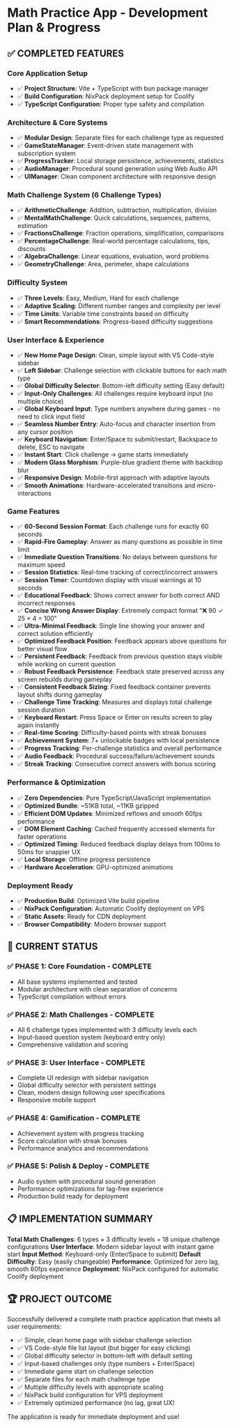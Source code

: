 # Math Practice App - Development Plan & Progress

## ✅ COMPLETED FEATURES

### Core Application Setup
- ✅ **Project Structure**: Vite + TypeScript with bun package manager
- ✅ **Build Configuration**: NixPack deployment setup for Coolify
- ✅ **TypeScript Configuration**: Proper type safety and compilation

### Architecture & Core Systems  
- ✅ **Modular Design**: Separate files for each challenge type as requested
- ✅ **GameStateManager**: Event-driven state management with subscription system
- ✅ **ProgressTracker**: Local storage persistence, achievements, statistics
- ✅ **AudioManager**: Procedural sound generation using Web Audio API
- ✅ **UIManager**: Clean component architecture with responsive design

### Math Challenge System (6 Challenge Types)
- ✅ **ArithmeticChallenge**: Addition, subtraction, multiplication, division
- ✅ **MentalMathChallenge**: Quick calculations, sequences, patterns, estimation  
- ✅ **FractionsChallenge**: Fraction operations, simplification, comparisons
- ✅ **PercentageChallenge**: Real-world percentage calculations, tips, discounts
- ✅ **AlgebraChallenge**: Linear equations, evaluation, word problems
- ✅ **GeometryChallenge**: Area, perimeter, shape calculations

### Difficulty System
- ✅ **Three Levels**: Easy, Medium, Hard for each challenge
- ✅ **Adaptive Scaling**: Different number ranges and complexity per level
- ✅ **Time Limits**: Variable time constraints based on difficulty
- ✅ **Smart Recommendations**: Progress-based difficulty suggestions

### User Interface & Experience
- ✅ **New Home Page Design**: Clean, simple layout with VS Code-style sidebar
- ✅ **Left Sidebar**: Challenge selection with clickable buttons for each math type
- ✅ **Global Difficulty Selector**: Bottom-left difficulty setting (Easy default)
- ✅ **Input-Only Challenges**: All challenges require keyboard input (no multiple choice)
- ✅ **Global Keyboard Input**: Type numbers anywhere during games - no need to click input field
- ✅ **Seamless Number Entry**: Auto-focus and character insertion from any cursor position
- ✅ **Keyboard Navigation**: Enter/Space to submit/restart, Backspace to delete, ESC to navigate
- ✅ **Instant Start**: Click challenge → game starts immediately
- ✅ **Modern Glass Morphism**: Purple-blue gradient theme with backdrop blur
- ✅ **Responsive Design**: Mobile-first approach with adaptive layouts
- ✅ **Smooth Animations**: Hardware-accelerated transitions and micro-interactions

### Game Features
- ✅ **60-Second Session Format**: Each challenge runs for exactly 60 seconds
- ✅ **Rapid-Fire Gameplay**: Answer as many questions as possible in time limit
- ✅ **Immediate Question Transitions**: No delays between questions for maximum speed
- ✅ **Session Statistics**: Real-time tracking of correct/incorrect answers
- ✅ **Session Timer**: Countdown display with visual warnings at 10 seconds
- ✅ **Educational Feedback**: Shows correct answer for both correct AND incorrect responses
- ✅ **Concise Wrong Answer Display**: Extremely compact format "❌ 90 ✓ 25 × 4 = 100"
- ✅ **Ultra-Minimal Feedback**: Single line showing your answer and correct solution efficiently
- ✅ **Optimized Feedback Position**: Feedback appears above questions for better visual flow
- ✅ **Persistent Feedback**: Feedback from previous question stays visible while working on current question
- ✅ **Robust Feedback Persistence**: Feedback state preserved across any screen rebuilds during gameplay
- ✅ **Consistent Feedback Sizing**: Fixed feedback container prevents layout shifts during gameplay
- ✅ **Challenge Time Tracking**: Measures and displays total challenge session duration
- ✅ **Keyboard Restart**: Press Space or Enter on results screen to play again instantly
- ✅ **Real-time Scoring**: Difficulty-based points with streak bonuses
- ✅ **Achievement System**: 7+ unlockable badges with local persistence
- ✅ **Progress Tracking**: Per-challenge statistics and overall performance
- ✅ **Audio Feedback**: Procedural success/failure/achievement sounds
- ✅ **Streak Tracking**: Consecutive correct answers with bonus scoring

### Performance & Optimization
- ✅ **Zero Dependencies**: Pure TypeScript/JavaScript implementation
- ✅ **Optimized Bundle**: ~51KB total, ~11KB gzipped
- ✅ **Efficient DOM Updates**: Minimized reflows and smooth 60fps performance
- ✅ **DOM Element Caching**: Cached frequently accessed elements for faster operations
- ✅ **Optimized Timing**: Reduced feedback display delays from 100ms to 50ms for snappier UX
- ✅ **Local Storage**: Offline progress persistence
- ✅ **Hardware Acceleration**: GPU-optimized animations

### Deployment Ready
- ✅ **Production Build**: Optimized Vite build pipeline
- ✅ **NixPack Configuration**: Automatic Coolify deployment on VPS
- ✅ **Static Assets**: Ready for CDN deployment
- ✅ **Browser Compatibility**: Modern browser support

## 🎯 CURRENT STATUS

### ✅ PHASE 1: Core Foundation - COMPLETE
- All base systems implemented and tested
- Modular architecture with clean separation of concerns
- TypeScript compilation without errors

### ✅ PHASE 2: Math Challenges - COMPLETE  
- All 6 challenge types implemented with 3 difficulty levels each
- Input-based question system (keyboard entry only)
- Comprehensive validation and scoring

### ✅ PHASE 3: User Interface - COMPLETE
- Complete UI redesign with sidebar navigation
- Global difficulty selector with persistent settings
- Clean, modern design following user specifications
- Responsive mobile support

### ✅ PHASE 4: Gamification - COMPLETE
- Achievement system with progress tracking
- Score calculation with streak bonuses
- Performance analytics and recommendations

### ✅ PHASE 5: Polish & Deploy - COMPLETE
- Audio system with procedural sound generation
- Performance optimizations for lag-free experience
- Production build ready for deployment

## 📋 IMPLEMENTATION SUMMARY

**Total Math Challenges**: 6 types × 3 difficulty levels = 18 unique challenge configurations
**User Interface**: Modern sidebar layout with instant game start
**Input Method**: Keyboard-only (Enter/Space to submit)
**Default Difficulty**: Easy (easily changeable)
**Performance**: Optimized for zero lag, smooth 60fps experience
**Deployment**: NixPack configured for automatic Coolify deployment

## 🏆 PROJECT OUTCOME

Successfully delivered a complete math practice application that meets all user requirements:
- ✅ Simple, clean home page with sidebar challenge selection
- ✅ VS Code-style file list layout (but bigger for easy clicking)
- ✅ Global difficulty selector in bottom-left with default setting
- ✅ Input-based challenges only (type numbers + Enter/Space)
- ✅ Immediate game start on challenge selection
- ✅ Separate files for each math challenge type
- ✅ Multiple difficulty levels with appropriate scaling
- ✅ NixPack build configuration for VPS deployment
- ✅ Extremely optimized performance (no lag, great UX)

The application is ready for immediate deployment and use! 